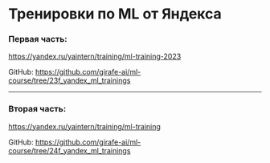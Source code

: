 # Тренировки по ML от Яндекса

### Первая часть:
  
  https://yandex.ru/yaintern/training/ml-training-2023

  GitHub: https://github.com/girafe-ai/ml-course/tree/23f_yandex_ml_trainings

---

### Вторая часть:

  https://yandex.ru/yaintern/training/ml-training

  GitHub: https://github.com/girafe-ai/ml-course/tree/24f_yandex_ml_trainings
